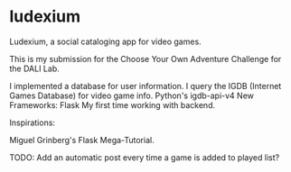 # ludexium
Ludexium, a social cataloging app for video games.

This is my submission for the Choose Your Own Adventure Challenge for the DALI Lab.

I implemented a database for user information.
I query the IGDB (Internet Games Database) for video game info.
Python's igdb-api-v4
New Frameworks:
Flask
My first time working with backend.

Inspirations:

Miguel Grinberg's Flask Mega-Tutorial.

TODO:
Add an automatic post every time a game is added to played list?